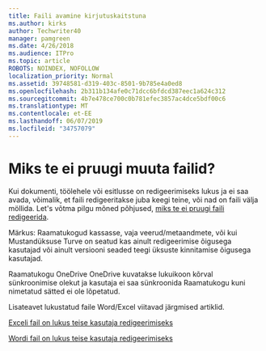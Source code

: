 ```yaml
---
title: Faili avamine kirjutuskaitstuna
ms.author: kirks
author: Techwriter40
manager: pamgreen
ms.date: 4/26/2018
ms.audience: ITPro
ms.topic: article
ROBOTS: NOINDEX, NOFOLLOW
localization_priority: Normal
ms.assetid: 39748581-d319-403c-8501-9b785e4a0ed8
ms.openlocfilehash: 2b311b134afe0c71dcc6bfdcd387eec1a624c312
ms.sourcegitcommit: 4b7e478ce700c0b781efec3857ac4dce5bdf00c6
ms.translationtype: MT
ms.contentlocale: et-EE
ms.lasthandoff: 06/07/2019
ms.locfileid: "34757079"
---
```

# <a name="why-you-might-not-be-able-to-edit-files"></a>Miks te ei pruugi muuta failid?

Kui dokumenti, töölehele või esitlusse on redigeerimiseks lukus ja ei saa avada, võimalik, et faili redigeeritakse juba keegi teine, või nad on faili välja möllida. Let's võtma pilgu mõned põhjused, [miks te ei pruugi faili redigeerida](https://support.office.com/article/why-can-t-i-edit-this-file-97315f48-aa5e-49d3-a4ae-a14b73daf87b).

Märkus: Raamatukogud kassasse, vaja veerud/metaandmete, või kui Mustandüksuse Turve on seatud kas ainult redigeerimise õigusega kasutajad või ainult versiooni seaded teegi üksuste kinnitamise õigusega kasutajad.

Raamatukogu OneDrive OneDrive kuvatakse lukuikoon kõrval sünkroonimise olekut ja kasutaja ei saa sünkroonida Raamatukogu kuni nimetatud sätted ei ole lõpetatud.

Lisateavet lukustatud faile Word/Excel viitavad järgmised artiklid.

[Exceli fail on lukus teise kasutaja redigeerimiseks](https://support.office.com/article/Excel-file-is-locked-for-editing-by-another-user-6fa93887-2c2c-45f0-abcc-31b04aed68b3)

[Wordi fail on lukus teise kasutaja redigeerimiseks](https://support.microsoft.com/help/313472/the-document-is-locked-for-editing-by-another-user-error-message-when)

